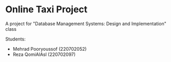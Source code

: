 Online Taxi Project
===================

A project for "Database Management Systems: Design and Implementation" class

Students:

+ Mehrad Pooryoussof (220702052)
+ Reza QomiAlAsl (220702097)
